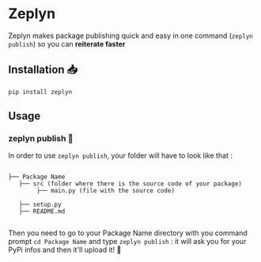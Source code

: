 # Zeplyn

Zeplyn makes package publishing quick and easy in one command (```zeplyn publish```) so you can **reiterate faster**

## Installation 📥

```
pip install zeplyn
```

## Usage


### zeplyn publish 🚀


In order to use ```zeplyn publish```, your folder will have to look like that :

```

├── Package Name
   ├── src (folder where there is the source code of your package)
        ├── main.py (file with the source code)
     
   ├── setup.py
   ├── README.md
   
```

Then you need to go to your Package Name directory with you command prompt ```cd Package Name``` and type ```zeplyn publish``` : it will ask you for your PyPi infos and then it'll upload it! 🤗
